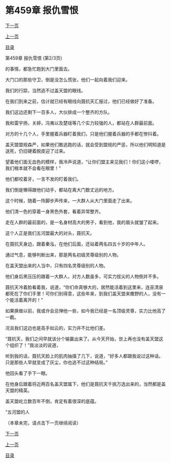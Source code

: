 <h1>第459章    报仇雪恨</h1>
            <div><p><a href="./1376_%E7%AC%AC459%E7%AB%A0_%E6%8A%A5%E4%BB%87%E9%9B%AA%E6%81%A8.md">下一页</a></p><p><a href="./1374_%E7%AC%AC459%E7%AB%A0_%E6%8A%A5%E4%BB%87%E9%9B%AA%E6%81%A8.md">上一页</a></p><p><a href="../">目录</a></p></div>
            <div><p>第459章    报仇雪恨 (第2/3页)</p><p>的事情，都急忙跑到大门里面去。</p><p>大门口的那些守卫，倒是没怎么慌张，他们一起向着我们迎来。</p><p>我们的行踪，当然逃不过盖天盟的眼线。</p><p>在我们到来之前，估计就已经有眼线向聂抗天汇报过，他们已经做好了准备。</p><p>我们这边还剩下一百多人，大伙排成一个整齐的方队。</p><p>我和雷宇扬，关婷，冯夷以及楚瑶等几个实力较强的人，都站在人群最前面。</p><p>对方的十几个人，手里握着兵器盯着我们，只是他们握着兵器的手都在惨抖着。</p><p>盖天盟盟规森严，如果他们敢逃跑的话，就会受到盟规的严惩，所以他们明知道是送死，仍旧硬着脱皮迎了过来。</p><p>望着他们面无血色的模样，我冷声说道，“让你们盟主来见我们！你们这小喽啰，我们根本就不会看在眼里！”</p><p>他们都咬着牙，一言不发的盯着我们。</p><p>我们倒是懒得跟他们动手，都站在离大门数丈远的地方。</p><p>这个时候，随着一阵脚步声传来，一大群人从大门里面走了出来。</p><p>他们清一色的穿着一身黑色外套，看着异常整齐。</p><p>走在人群的最前面的，是一名身材高大的男子，看到他，我的眉头就皱了起来。</p><p>这个人正是我们五河盟最大的对头，聂抗天。</p><p>在聂抗天身边，跟着秦泓，在他们后面，还站着两名四五十岁的中年人。</p><p>通过气息，能够判断出来，那是两名初级灵尊级别的人物。</p><p>在盖天盟出来的人当中，只有四名灵尊级别的人物。</p><p>他们身后黑压压的跟着一大群人，对方人数虽多，可实力拔尖的人物倒并不多。</p><p>聂抗天冷着脸看着我，说道，“你们命真够大的，居然能活着到这里来，连巫清泉都死在了你们手里！可你们别得意，这些年来，到我们盖天盟来撒野的人，没有一个能活着离开的！”</p><p>如果换做以前，我或许会忌惮他一些，如今我已经是一名顶级灵尊，实力比他高了一截。</p><p>况且我们这边也是高手如云的，实力并不比他们差。</p><p>“聂抗天，我们之间早就该分个输赢出来了。从今天开始，世上再也没有盖天盟这个组织了！”我淡淡的说道，</p><p>听到我的话，聂抗天脸上的肌肉抽搐了几下，说道，“好多人都跟我说过这种话。只是那些人早就变成了灰尘，你也逃不过这种结局。”</p><p>他回头看了手下一眼。</p><p>在他身后跟着将近两百名盖天盟属下，他们是聂抗天千挑万选出来的，当然都是盖天盟的精英。</p><p>盖天盟屹立数百年不倒，肯定有着很深的底蕴。</p><p>“五河盟的人</p><p>（本章未完，请点击下一页继续阅读）</p></div>
            <div><p><a href="./1376_%E7%AC%AC459%E7%AB%A0_%E6%8A%A5%E4%BB%87%E9%9B%AA%E6%81%A8.md">下一页</a></p><p><a href="./1374_%E7%AC%AC459%E7%AB%A0_%E6%8A%A5%E4%BB%87%E9%9B%AA%E6%81%A8.md">上一页</a></p><p><a href="../">目录</a></p></div>